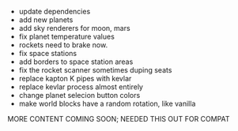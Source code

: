- update dependencies
- add new planets
- add sky renderers for moon, mars
- fix planet temperature values
- rockets need to brake now.
- fix space stations
- add borders to space station areas
- fix the rocket scanner sometimes duping seats
- replace kapton K pipes with kevlar
- replace kevlar process almost entirely
- change planet selecion button colors
- make world blocks have a random rotation, like vanilla

MORE CONTENT COMING SOON; NEEDED THIS OUT FOR COMPAT